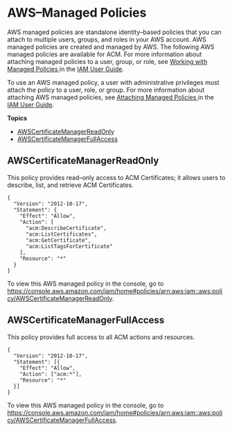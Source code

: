 # AWS–Managed Policies<a name="authen-awsmanagedpolicies"></a>

 AWS managed policies are standalone identity–based policies that you can attach to multiple users, groups, and roles in your AWS account\. AWS managed policies are created and managed by AWS\. The following AWS managed policies are available for ACM\. For more information about attaching managed policies to a user, group, or role, see [Working with Managed Policies ](https://docs.aws.amazon.com/IAM/latest/UserGuide/access_policies_managed-using.html) in the [IAM User Guide](https://docs.aws.amazon.com/IAM/latest/UserGuide/)\. 

 To use an AWS managed policy, a user with administrative privileges must attach the policy to a user, role, or group\. For more information about attaching AWS managed policies, see [ Attaching Managed Policies ](https://docs.aws.amazon.com/IAM/latest/UserGuide/access_policies_managed-using.html#attach-managed-policy-console) in the [IAM User Guide](https://docs.aws.amazon.com/IAM/latest/UserGuide/)\. 

**Topics**
+ [AWSCertificateManagerReadOnly](#acm-read-only-managed-policy)
+ [AWSCertificateManagerFullAccess](#acm-full-access-managed-policy)

## AWSCertificateManagerReadOnly<a name="acm-read-only-managed-policy"></a>

This policy provides read–only access to ACM Certificates; it allows users to describe, list, and retrieve ACM Certificates\. 

```
{
  "Version": "2012-10-17",
  "Statement": {
    "Effect": "Allow",
    "Action": [
      "acm:DescribeCertificate",
      "acm:ListCertificates",
      "acm:GetCertificate",
      "acm:ListTagsForCertificate"
    ],
    "Resource": "*"
  }
}
```

To view this AWS managed policy in the console, go to [https://console\.aws\.amazon\.com/iam/home\#policies/arn:aws:iam::aws:policy/AWSCertificateManagerReadOnly](https://console.aws.amazon.com/iam/home#policies/arn:aws:iam::aws:policy/AWSCertificateManagerReadOnly)\. 

## AWSCertificateManagerFullAccess<a name="acm-full-access-managed-policy"></a>

 This policy provides full access to all ACM actions and resources\. 

```
{
  "Version": "2012-10-17",
  "Statement": [{
    "Effect": "Allow",
    "Action": ["acm:*"],
    "Resource": "*"
  }]
}
```

To view this AWS managed policy in the console, go to [https://console\.aws\.amazon\.com/iam/home\#policies/arn:aws:iam::aws:policy/AWSCertificateManagerFullAccess](https://console.aws.amazon.com/iam/home#policies/arn:aws:iam::aws:policy/AWSCertificateManagerFullAccess)\. 